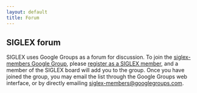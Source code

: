```yaml
---
layout: default
title: Forum
---
```


## SIGLEX forum

SIGLEX uses Google Groups as a forum for discussion.
To join the [siglex-members Google Group](https://groups.google.com/g/siglex-members), please [register as a SIGLEX member](https://siglex.org/members.html), and a member of the SIGLEX board will add you to the group.
Once you have joined the group, you may email the list through the Google Groups web interface, or by directly emailing <siglex-members@googlegroups.com>.
